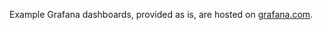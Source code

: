 Example Grafana dashboards, provided as is, are hosted on [grafana.com](https://grafana.com/orgs/hpestorage/dashboards).
